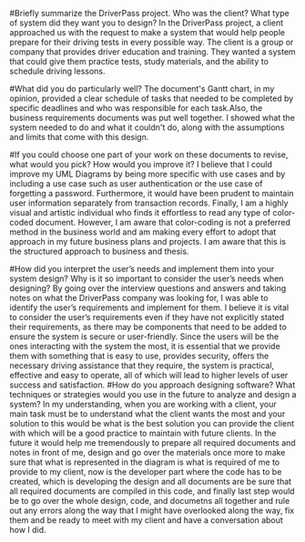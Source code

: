 #Briefly summarize the DriverPass project. Who was the client? What type of system did they want you to design?
In the DriverPass project, a client approached us with the request to make a system that would help people prepare for their driving tests in every possible way. The client is a group or company that provides driver education and training. They wanted a system that could give them practice tests, study materials, and the ability to schedule driving lessons.

#What did you do particularly well?
The document's Gantt chart, in my opinion, provided a clear schedule of tasks that needed to be completed by specific deadlines and who was responsible for each task.Also, the business requirements documents was put well together. I showed what the system needed to do and what it couldn't do, along with the assumptions and limits that come with this design.

#If you could choose one part of your work on these documents to revise, what would you pick? How would you improve it?
I believe that I could improve my UML Diagrams by being more specific with use cases and by including a use case such as user authentication or the use case of forgetting a password. Furthermore, it would have been prudent to maintain user information separately from transaction records. Finally, I am a highly visual and artistic individual who finds it effortless to read any type of color-coded document. However, I am aware that color-coding is not a preferred method in the business world and am making every effort to adopt that approach in my future business plans and projects. I am aware that this is the structured approach to business and thesis. 

#How did you interpret the user’s needs and implement them into your system design? Why is it so important to consider the user’s needs when designing?
By going over the interview questions and answers and taking notes on what the DriverPass company was looking for, I was able to identify the user’s requirements and implement for them. I believe it is vital to consider the user’s requirements even if they have not explicitly stated their requirements, as there may be components that need to be added to ensure the system is secure or user-friendly. Since the users will be the ones interacting with the system the most, it is essential that we provide them with something that is easy to use, provides security, offers the necessary driving assistance that they require, the system is practical, effective and easy to operate, all of which will lead to higher levels of user success and satisfaction.
#How do you approach designing software? What techniques or strategies would you use in the future to analyze and design a system?
In my understanding, when you are working with a client, your main task must be to understand what the client wants the most and your solution to this would be what is the best solution you can provide the client with which will be a good practice to maintain with future clients. In the future it would help me tremendously to prepare all required documents and notes in front of me, design and go over the materials once more to make sure that what is represented in the diagram is what is required of me to provide to my client, now is the developer part where the code has to be created, which is developing the design and all documents are be sure that all required documents are compiled in this code, and finally last step would be to go over the whole design, code, and documetns all together and rule out any errors along the way that I might have overlooked along the way, fix them and be ready to meet with my client and have a conversation about how I did. 
